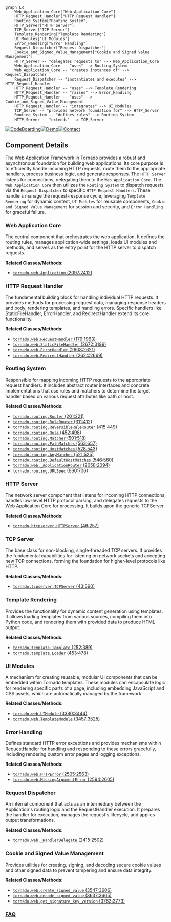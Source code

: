 ```mermaid
graph LR
    Web_Application_Core["Web Application Core"]
    HTTP_Request_Handler["HTTP Request Handler"]
    Routing_System["Routing System"]
    HTTP_Server["HTTP Server"]
    TCP_Server["TCP Server"]
    Template_Rendering["Template Rendering"]
    UI_Modules["UI Modules"]
    Error_Handling["Error Handling"]
    Request_Dispatcher["Request Dispatcher"]
    Cookie_and_Signed_Value_Management["Cookie and Signed Value Management"]
    HTTP_Server -- "delegates requests to" --> Web_Application_Core
    Web_Application_Core -- "uses" --> Routing_System
    Web_Application_Core -- "creates instances of" --> Request_Dispatcher
    Request_Dispatcher -- "instantiates and executes" --> HTTP_Request_Handler
    HTTP_Request_Handler -- "uses" --> Template_Rendering
    HTTP_Request_Handler -- "raises" --> Error_Handling
    HTTP_Request_Handler -- "uses" --> Cookie_and_Signed_Value_Management
    HTTP_Request_Handler -- "integrates" --> UI_Modules
    TCP_Server -- "provides network foundation for" --> HTTP_Server
    Routing_System -- "defines rules" --> Routing_System
    HTTP_Server -- "extends" --> TCP_Server
```
[![CodeBoarding](https://img.shields.io/badge/Generated%20by-CodeBoarding-9cf?style=flat-square)](https://github.com/CodeBoarding/CodeBoarding)[![Demo](https://img.shields.io/badge/Try%20our-Demo-blue?style=flat-square)](https://www.codeboarding.org/demo)[![Contact](https://img.shields.io/badge/Contact%20us%20-%20contact@codeboarding.org-lightgrey?style=flat-square)](mailto:contact@codeboarding.org)

## Component Details

The Web Application Framework in Tornado provides a robust and asynchronous foundation for building web applications. Its core purpose is to efficiently handle incoming HTTP requests, route them to the appropriate handlers, process business logic, and generate responses. The `HTTP Server` listens for connections, delegating them to the `Web Application Core`. The `Web Application Core` then utilizes the `Routing System` to dispatch requests via the `Request Dispatcher` to specific `HTTP Request Handlers`. These handlers manage the request-response cycle, leveraging `Template Rendering` for dynamic content, `UI Modules` for reusable components, `Cookie and Signed Value Management` for session and security, and `Error Handling` for graceful failure.

### Web Application Core
The central component that orchestrates the web application. It defines the routing rules, manages application-wide settings, loads UI modules and methods, and serves as the entry point for the HTTP server to dispatch requests.


**Related Classes/Methods**:

- <a href="https://github.com/tornadoweb/tornado/blob/master/tornado/web.py#L2097-L2412" target="_blank" rel="noopener noreferrer">`tornado.web.Application` (2097:2412)</a>


### HTTP Request Handler
The fundamental building block for handling individual HTTP requests. It provides methods for processing request data, managing response headers and body, rendering templates, and handling errors. Specific handlers like StaticFileHandler, ErrorHandler, and RedirectHandler extend its core functionality.


**Related Classes/Methods**:

- <a href="https://github.com/tornadoweb/tornado/blob/master/tornado/web.py#L179-L1963" target="_blank" rel="noopener noreferrer">`tornado.web.RequestHandler` (179:1963)</a>
- <a href="https://github.com/tornadoweb/tornado/blob/master/tornado/web.py#L2672-L3199" target="_blank" rel="noopener noreferrer">`tornado.web.StaticFileHandler` (2672:3199)</a>
- <a href="https://github.com/tornadoweb/tornado/blob/master/tornado/web.py#L2608-L2621" target="_blank" rel="noopener noreferrer">`tornado.web.ErrorHandler` (2608:2621)</a>
- <a href="https://github.com/tornadoweb/tornado/blob/master/tornado/web.py#L2624-L2669" target="_blank" rel="noopener noreferrer">`tornado.web.RedirectHandler` (2624:2669)</a>


### Routing System
Responsible for mapping incoming HTTP requests to the appropriate request handlers. It includes abstract router interfaces and concrete implementations that use rules and matchers to determine the target handler based on various request attributes like path or host.


**Related Classes/Methods**:

- <a href="https://github.com/tornadoweb/tornado/blob/master/tornado/routing.py#L201-L221" target="_blank" rel="noopener noreferrer">`tornado.routing.Router` (201:221)</a>
- <a href="https://github.com/tornadoweb/tornado/blob/master/tornado/routing.py#L311-L412" target="_blank" rel="noopener noreferrer">`tornado.routing.RuleRouter` (311:412)</a>
- <a href="https://github.com/tornadoweb/tornado/blob/master/tornado/routing.py#L415-L449" target="_blank" rel="noopener noreferrer">`tornado.routing.ReversibleRuleRouter` (415:449)</a>
- <a href="https://github.com/tornadoweb/tornado/blob/master/tornado/routing.py#L452-L498" target="_blank" rel="noopener noreferrer">`tornado.routing.Rule` (452:498)</a>
- <a href="https://github.com/tornadoweb/tornado/blob/master/tornado/routing.py#L501-L518" target="_blank" rel="noopener noreferrer">`tornado.routing.Matcher` (501:518)</a>
- <a href="https://github.com/tornadoweb/tornado/blob/master/tornado/routing.py#L563-L657" target="_blank" rel="noopener noreferrer">`tornado.routing.PathMatches` (563:657)</a>
- <a href="https://github.com/tornadoweb/tornado/blob/master/tornado/routing.py#L528-L543" target="_blank" rel="noopener noreferrer">`tornado.routing.HostMatches` (528:543)</a>
- <a href="https://github.com/tornadoweb/tornado/blob/master/tornado/routing.py#L521-L525" target="_blank" rel="noopener noreferrer">`tornado.routing.AnyMatches` (521:525)</a>
- <a href="https://github.com/tornadoweb/tornado/blob/master/tornado/routing.py#L546-L560" target="_blank" rel="noopener noreferrer">`tornado.routing.DefaultHostMatches` (546:560)</a>
- <a href="https://github.com/tornadoweb/tornado/blob/master/tornado/web.py#L2058-L2094" target="_blank" rel="noopener noreferrer">`tornado.web._ApplicationRouter` (2058:2094)</a>
- <a href="https://github.com/tornadoweb/tornado/blob/master/tornado/routing.py#L660-L706" target="_blank" rel="noopener noreferrer">`tornado.routing.URLSpec` (660:706)</a>


### HTTP Server
The network server component that listens for incoming HTTP connections, handles low-level HTTP protocol parsing, and delegates requests to the Web Application Core for processing. It builds upon the generic TCPServer.


**Related Classes/Methods**:

- <a href="https://github.com/tornadoweb/tornado/blob/master/tornado/httpserver.py#L46-L257" target="_blank" rel="noopener noreferrer">`tornado.httpserver.HTTPServer` (46:257)</a>


### TCP Server
The base class for non-blocking, single-threaded TCP servers. It provides the fundamental capabilities for listening on network sockets and accepting new TCP connections, forming the foundation for higher-level protocols like HTTP.


**Related Classes/Methods**:

- <a href="https://github.com/tornadoweb/tornado/blob/master/tornado/tcpserver.py#L43-L390" target="_blank" rel="noopener noreferrer">`tornado.tcpserver.TCPServer` (43:390)</a>


### Template Rendering
Provides the functionality for dynamic content generation using templates. It allows loading templates from various sources, compiling them into Python code, and rendering them with provided data to produce HTML output.


**Related Classes/Methods**:

- <a href="https://github.com/tornadoweb/tornado/blob/master/tornado/template.py#L252-L389" target="_blank" rel="noopener noreferrer">`tornado.template.Template` (252:389)</a>
- <a href="https://github.com/tornadoweb/tornado/blob/master/tornado/template.py#L453-L478" target="_blank" rel="noopener noreferrer">`tornado.template.Loader` (453:478)</a>


### UI Modules
A mechanism for creating reusable, modular UI components that can be embedded within Tornado templates. These modules can encapsulate logic for rendering specific parts of a page, including embedding JavaScript and CSS assets, which are automatically managed by the framework.


**Related Classes/Methods**:

- <a href="https://github.com/tornadoweb/tornado/blob/master/tornado/web.py#L3380-L3444" target="_blank" rel="noopener noreferrer">`tornado.web.UIModule` (3380:3444)</a>
- <a href="https://github.com/tornadoweb/tornado/blob/master/tornado/web.py#L3457-L3525" target="_blank" rel="noopener noreferrer">`tornado.web.TemplateModule` (3457:3525)</a>


### Error Handling
Defines standard HTTP error exceptions and provides mechanisms within RequestHandler for handling and responding to these errors gracefully, including rendering custom error pages and logging exceptions.


**Related Classes/Methods**:

- <a href="https://github.com/tornadoweb/tornado/blob/master/tornado/web.py#L2505-L2563" target="_blank" rel="noopener noreferrer">`tornado.web.HTTPError` (2505:2563)</a>
- <a href="https://github.com/tornadoweb/tornado/blob/master/tornado/web.py#L2594-L2605" target="_blank" rel="noopener noreferrer">`tornado.web.MissingArgumentError` (2594:2605)</a>


### Request Dispatcher
An internal component that acts as an intermediary between the Application's routing logic and the RequestHandler execution. It prepares the handler for execution, manages the request's lifecycle, and applies output transformations.


**Related Classes/Methods**:

- <a href="https://github.com/tornadoweb/tornado/blob/master/tornado/web.py#L2415-L2502" target="_blank" rel="noopener noreferrer">`tornado.web._HandlerDelegate` (2415:2502)</a>


### Cookie and Signed Value Management
Provides utilities for creating, signing, and decoding secure cookie values and other signed data to prevent tampering and ensure data integrity.


**Related Classes/Methods**:

- <a href="https://github.com/tornadoweb/tornado/blob/master/tornado/web.py#L3547-L3606" target="_blank" rel="noopener noreferrer">`tornado.web.create_signed_value` (3547:3606)</a>
- <a href="https://github.com/tornadoweb/tornado/blob/master/tornado/web.py#L3637-L3665" target="_blank" rel="noopener noreferrer">`tornado.web.decode_signed_value` (3637:3665)</a>
- <a href="https://github.com/tornadoweb/tornado/blob/master/tornado/web.py#L3763-L3773" target="_blank" rel="noopener noreferrer">`tornado.web.get_signature_key_version` (3763:3773)</a>




### [FAQ](https://github.com/CodeBoarding/GeneratedOnBoardings/tree/main?tab=readme-ov-file#faq)
